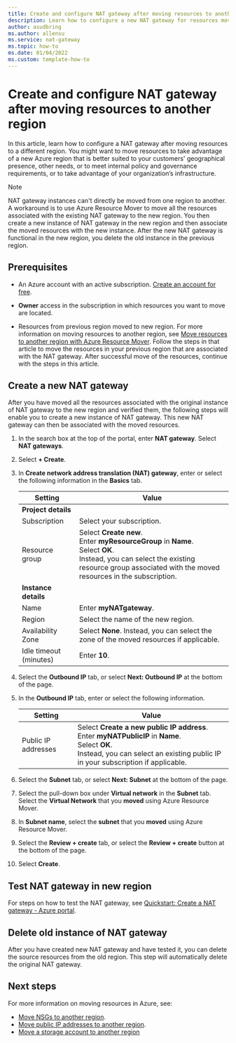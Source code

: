 ```yaml
---
title: Create and configure NAT gateway after moving resources to another region
description: Learn how to configure a new NAT gateway for resources moved to another region.
author: asudbring
ms.author: allensu
ms.service: nat-gateway
ms.topic: how-to
ms.date: 01/04/2022
ms.custom: template-how-to
---
```


# Create and configure NAT gateway after moving resources to another region

In this article, learn how to configure a NAT gateway after moving resources to a different region. You might want to move resources to take advantage of a new Azure region that is better suited to your customers' geographical presence, other needs, or to meet internal policy and governance requirements, or to take advantage of your organization’s infrastructure.  

> [!NOTE]
> NAT gateway instances can't directly be moved from one region to another. A workaround is to use Azure Resource Mover to move all the resources associated with the existing NAT gateway to the new region. You then create a new instance of NAT gateway in the new region and then associate the moved resources with the new instance. After the new NAT gateway is functional in the new region, you delete the old instance in the previous region.  

## Prerequisites

- An Azure account with an active subscription. [Create an account for free](https://azure.microsoft.com/free/?WT.mc_id=A261C142F).

- **Owner** access in the subscription in which resources you want to move are located. 

- Resources from previous region moved to new region. For more information on moving resources to another region, see [Move resources to another region with Azure Resource Mover](../resource-mover/move-region-within-resource-group.md). Follow the steps in that article to move the resources in your previous region that are associated with the NAT gateway. After successful move of the resources, continue with the steps in this article.

## Create a new NAT gateway

After you have moved all the resources associated with the original instance of NAT gateway to the new region and verified them, the following steps will enable you to create a new instance of NAT gateway. This new NAT gateway can then be associated with the moved resources. 

1. In the search box at the top of the portal, enter **NAT gateway**. Select **NAT gateways**.

2. Select **+ Create**.

3. In **Create network address translation (NAT) gateway**, enter or select the following information in the **Basics** tab.

    | Setting | Value |
    | ------- | ----- |
    | **Project details** |   |
    | Subscription | Select your subscription. |
    | Resource group | Select **Create new**. </br> Enter **myResourceGroup** in **Name**. </br> Select **OK**. </br> Instead, you can select the existing resource group associated with the moved resources in the subscription. |
    | **Instance details** |   |
    | Name | Enter **myNATgateway**. |
    | Region | Select the name of the new region. |
    | Availability Zone | Select **None**. Instead, you can select the zone of the moved resources if applicable. |
    | Idle timeout (minutes) | Enter **10**. |

4. Select the **Outbound IP** tab, or select **Next: Outbound IP** at the bottom of the page.

5. In the **Outbound IP** tab, enter or select the following information.

    | Setting | Value |
    | ------- | ----- |
    | Public IP addresses | Select **Create a new public IP address**. </br> Enter **myNATPublicIP** in **Name**. </br> Select **OK**. </br> Instead, you can select an existing public IP in your subscription if applicable. |

6. Select the **Subnet** tab, or select **Next: Subnet** at the bottom of the page.

7. Select the pull-down box under **Virtual network** in the **Subnet** tab. Select the **Virtual Network** that you **moved** using Azure Resource Mover.

8. In **Subnet name**, select the **subnet** that you **moved** using Azure Resource Mover.

9. Select the **Review + create** tab, or select the **Review + create** button at the bottom of the page.

10. Select **Create**.

## Test NAT gateway in new region

For steps on how to test the NAT gateway, see [Quickstart: Create a NAT gateway - Azure portal](quickstart-create-nat-gateway-portal.md#test-nat-gateway).

## Delete old instance of NAT gateway 

After you have created new NAT gateway and have tested it, you can delete the source resources from the old region. This step will automatically delete the original NAT gateway. 

## Next steps

For more information on moving resources in Azure, see:

- [Move NSGs to another region](../virtual-network/move-across-regions-nsg-portal.md).
- [Move public IP addresses to another region](../virtual-network/move-across-regions-publicip-portal.md).
- [Move a storage account to another region](../storage/common/storage-account-move.md?tabs=azure-portal)


